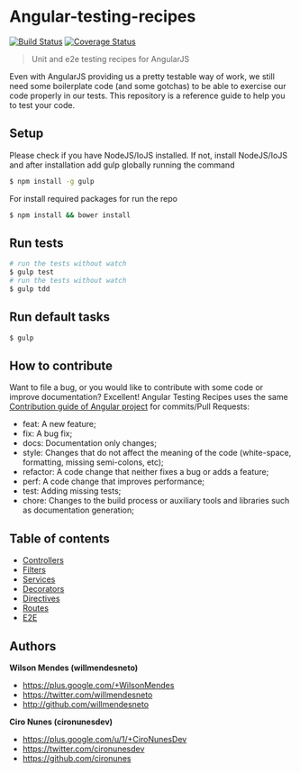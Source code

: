 # Angular-testing-recipes  

[![Build Status](https://travis-ci.org/willmendesneto/angular-testing-recipes.png?branch=master)](https://travis-ci.org/willmendesneto/angular-testing-recipes)
[![Coverage Status](https://coveralls.io/repos/willmendesneto/angular-testing-recipes/badge.svg?branch=master)](https://coveralls.io/r/willmendesneto/angular-testing-recipes?branch=master)

> Unit and e2e testing recipes for AngularJS

Even with AngularJS providing us a pretty testable way of work, we still need some boilerplate code (and some gotchas) to be able to exercise our code properly in our tests. This repository is a reference guide to help you to test your code.


## Setup

Please check if you have NodeJS/IoJS installed. If not, install NodeJS/IoJS and after installation add gulp globally running the command

```bash
$ npm install -g gulp
```

For install required packages for run the repo

```bash
$ npm install && bower install
```


## Run tests

```bash
# run the tests without watch
$ gulp test
# run the tests without watch
$ gulp tdd
```


## Run default tasks
```bash
$ gulp
```


## How to contribute

Want to file a bug, or you would like to contribute with some code or improve documentation? Excellent! Angular Testing Recipes uses the same [Contribution guide of Angular project](https://github.com/angular/angular/blob/master/CONTRIBUTING.md#type) for commits/Pull Requests:

- feat: A new feature;
- fix: A bug fix;
- docs: Documentation only changes;
- style: Changes that do not affect the meaning of the code (white-space, formatting, missing semi-colons, etc);
- refactor: A code change that neither fixes a bug or adds a feature;
- perf: A code change that improves performance;
- test: Adding missing tests;
- chore: Changes to the build process or auxiliary tools and libraries such as documentation generation;


## Table of contents

- [Controllers](controllers/)
- [Filters](filters/)
- [Services](services/)
- [Decorators](decorators/)
- [Directives](directives/)
- [Routes](routes/)
- [E2E](E2E/)


## Authors

**Wilson Mendes (willmendesneto)**
+ <https://plus.google.com/+WilsonMendes>
+ <https://twitter.com/willmendesneto>
+ <http://github.com/willmendesneto>

**Ciro Nunes (cironunesdev)**
+ <https://plus.google.com/u/1/+CiroNunesDev>
+ <https://twitter.com/cironunesdev>
+ <https://github.com/cironunes>
